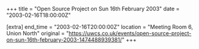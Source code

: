 +++
title = "Open Source Project on Sun 16th February 2003"
date = "2003-02-16T18:00:00Z"

[extra]
end_time = "2003-02-16T20:00:00Z"
location = "Meeting Room 6, Union North"
original = "https://uwcs.co.uk/events/open-source-project-on-sun-16th-february-2003-1474488939381/"
+++



